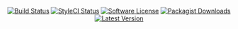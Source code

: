 <p align="center">
<a href="https://github.com/serv-tec/socket/actions?query=workflow%3ATests"><img src="https://img.shields.io/github/actions/workflow/status/serv-tec/socket/tests.yml?label=Tests&style=flat-square" alt="Build Status"></img></a>
<a href="https://github.styleci.io/repos/6816335"><img src="https://github.styleci.io/repos/6816335/shield" alt="StyleCI Status"></img></a>
<a href="LICENSE"><img src="https://img.shields.io/badge/license-MIT-brightgreen?style=flat-square" alt="Software License"></img></a>
<a href="https://packagist.org/packages/m4tthumphrey/php-gitlab-api"><img src="https://img.shields.io/packagist/dt/m4tthumphrey/php-gitlab-api?style=flat-square" alt="Packagist Downloads"></img></a>
<a href="https://github.com/serv-tec/socket/releases"><img src="https://img.shields.io/github/release/serv-tec/socket?style=flat-square" alt="Latest Version"></img></a>
</p>
